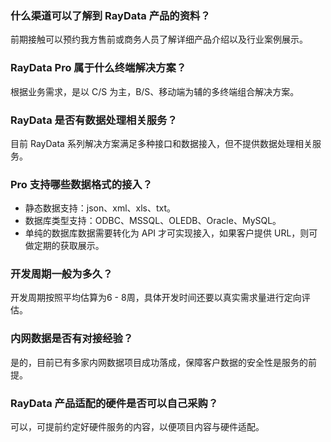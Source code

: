 ### 什么渠道可以了解到 RayData 产品的资料？
前期接触可以预约我方售前或商务人员了解详细产品介绍以及行业案例展示。

### RayData Pro 属于什么终端解决方案？
根据业务需求，是以 C/S 为主，B/S、移动端为辅的多终端组合解决方案。

### RayData 是否有数据处理相关服务？
目前 RayData 系列解决方案满足多种接口和数据接入，但不提供数据处理相关服务。

### Pro 支持哪些数据格式的接入？
- 静态数据支持：json、xml、xls、txt。
- 数据库类型支持：ODBC、MSSQL、OLEDB、Oracle、MySQL。
- 单纯的数据库数据需要转化为 API 才可实现接入，如果客户提供 URL，则可做定期的获取展示。

### 开发周期一般为多久？
开发周期按照平均估算为6 - 8周，具体开发时间还要以真实需求量进行定向评估。

### 内网数据是否有对接经验？
是的，目前已有多家内网数据项目成功落成，保障客户数据的安全性是服务的前提。

### RayData 产品适配的硬件是否可以自己采购？
可以，可提前约定好硬件服务的内容，以便项目内容与硬件适配。
